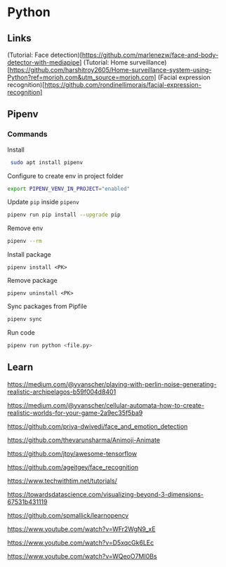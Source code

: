 # Python

## Links

(Tutorial: Face detection)[https://github.com/marlenezw/face-and-body-detector-with-mediapipe]
(Tutorial: Home surveillance)[https://github.com/harshitroy2605/Home-surveillance-system-using-Python?ref=morioh.com&utm_source=morioh.com]
(Facial expression recognition)[https://github.com/rondinellimorais/facial-expression-recognition]

## Pipenv

###  Commands

Install

`````bash
 sudo apt install pipenv
`````

Configure to create env in project folder

```bash
export PIPENV_VENV_IN_PROJECT="enabled"
```

Update `pip` inside `pipenv`

```bash
pipenv run pip install --upgrade pip
```

Remove env

```bash
pipenv --rm
```

Install package

```b
pipenv install <PK>
```

Remove package

```ba
pipenv uninstall <PK> 
```

Sync packages from Pipfile

```bash
pipenv sync
```

Run code

```bash
pipenv run python <file.py>
```

## Learn

https://medium.com/@yvanscher/playing-with-perlin-noise-generating-realistic-archipelagos-b59f004d8401

https://medium.com/@yvanscher/cellular-automata-how-to-create-realistic-worlds-for-your-game-2a9ec35f5ba9

https://github.com/priya-dwivedi/face_and_emotion_detection

https://github.com/thevarunsharma/Animoji-Animate

https://github.com/jtoy/awesome-tensorflow

https://github.com/ageitgey/face_recognition

https://www.techwithtim.net/tutorials/

https://towardsdatascience.com/visualizing-beyond-3-dimensions-67531b431119

https://github.com/spmallick/learnopencv

https://www.youtube.com/watch?v=WFr2WgN9_xE

https://www.youtube.com/watch?v=D5xqcGk6LEc

https://www.youtube.com/watch?v=WQeoO7MI0Bs

